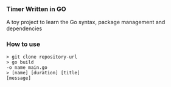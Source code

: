 ### Timer Written in GO ###
A toy project to learn the Go syntax, package management and dependencies

### How to use ###
<code>> git clone repository-url</code><br/>
<code>> go build -o name main.go</code><br/>
<code>> [name] [duration] [title] [message]</code>
